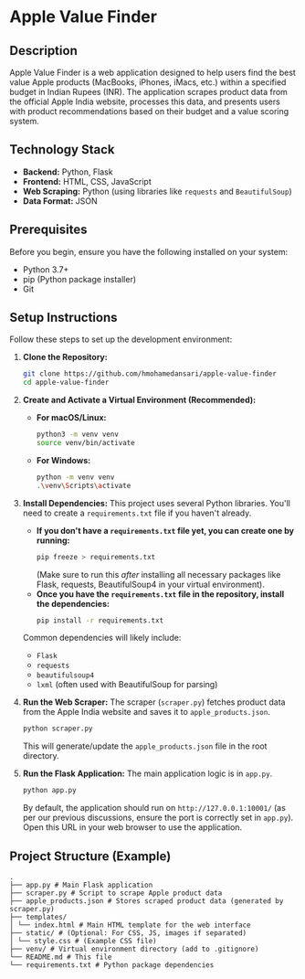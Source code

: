 # Apple Value Finder

## Description

Apple Value Finder is a web application designed to help users find the best value Apple products (MacBooks, iPhones, iMacs, etc.) within a specified budget in Indian Rupees (INR). The application scrapes product data from the official Apple India website, processes this data, and presents users with product recommendations based on their budget and a value scoring system.

## Technology Stack

*   **Backend:** Python, Flask
*   **Frontend:** HTML, CSS, JavaScript
*   **Web Scraping:** Python (using libraries like `requests` and `BeautifulSoup`)
*   **Data Format:** JSON

## Prerequisites

Before you begin, ensure you have the following installed on your system:
*   Python 3.7+
*   pip (Python package installer)
*   Git

## Setup Instructions

Follow these steps to set up the development environment:

1.  **Clone the Repository:**
    ```bash
    git clone https://github.com/hmohamedansari/apple-value-finder
    cd apple-value-finder
    ```

2.  **Create and Activate a Virtual Environment (Recommended):**
    *   **For macOS/Linux:**
        ```bash
        python3 -m venv venv
        source venv/bin/activate
        ```
    *   **For Windows:**
        ```bash
        python -m venv venv
        .\venv\Scripts\activate
        ```

3.  **Install Dependencies:**
    This project uses several Python libraries. You'll need to create a `requirements.txt` file if you haven't already.
    *   **If you don't have a `requirements.txt` file yet, you can create one by running:**
        ```bash
        pip freeze > requirements.txt
        ```
        (Make sure to run this *after* installing all necessary packages like Flask, requests, BeautifulSoup4 in your virtual environment).
    *   **Once you have the `requirements.txt` file in the repository, install the dependencies:**
        ```bash
        pip install -r requirements.txt
        ```
    Common dependencies will likely include:
    *   `Flask`
    *   `requests`
    *   `beautifulsoup4`
    *   `lxml` (often used with BeautifulSoup for parsing)

4.  **Run the Web Scraper:**
    The scraper (`scraper.py`) fetches product data from the Apple India website and saves it to `apple_products.json`.
    ```bash
    python scraper.py
    ```
    This will generate/update the `apple_products.json` file in the root directory.

5.  **Run the Flask Application:**
    The main application logic is in `app.py`.
    ```bash
    python app.py
    ```
    By default, the application should run on `http://127.0.0.1:10001/` (as per our previous discussions, ensure the port is correctly set in `app.py`). Open this URL in your web browser to use the application.

## Project Structure (Example)

```text
.
├── app.py # Main Flask application
├── scraper.py # Script to scrape Apple product data
├── apple_products.json # Stores scraped product data (generated by scraper.py)
├── templates/
│ └── index.html # Main HTML template for the web interface
├── static/ # (Optional: For CSS, JS, images if separated)
│ └── style.css # (Example CSS file)
├── venv/ # Virtual environment directory (add to .gitignore)
└── README.md # This file
└── requirements.txt # Python package dependencies
